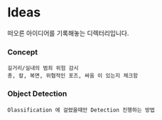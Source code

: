 # Ideas

떠오른 아이디어를 기록해놓는 디렉터리입니다.

### Concept
    길거리/실내의 범죄 위험 감시
    총, 칼, 복면, 위협적인 포즈, 싸움 이 있는지 체크함

### Object Detection
    Olassification 에 걸렸을때만 Detection 진행하는 방법
